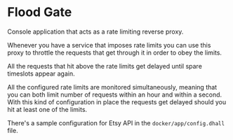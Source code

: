 # Flood Gate

Console application that acts as a rate limiting reverse proxy.

Whenever you have a service that imposes rate limits you can use this
proxy to throttle the requests that get through it in order to obey the
limits.

All the requests that hit above the rate limits get delayed until spare
timeslots appear again.

All the configured rate limits are monitored simultaneously, meaning
that you can both limit number of requests within an hour and within a
second. With this kind of configuration in place the requests get
delayed should you hit at least one of the limits.

There's a sample configuration for Etsy API in the
`docker/app/config.dhall` file.
